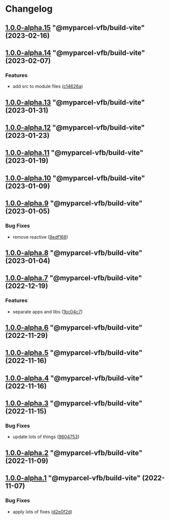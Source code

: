 # Changelog

<!-- MONODEPLOY:BELOW -->

## [1.0.0-alpha.15](https://github/myparcelnl/vue-form-builder/compare/@myparcel-vfb/build-vite@1.0.0-alpha.14...@myparcel-vfb/build-vite@1.0.0-alpha.15) "@myparcel-vfb/build-vite" (2023-02-16)




## [1.0.0-alpha.14](https://github/myparcelnl/vue-form-builder/compare/@myparcel-vfb/build-vite@1.0.0-alpha.13...@myparcel-vfb/build-vite@1.0.0-alpha.14) "@myparcel-vfb/build-vite" (2023-02-07)


### Features

* add src to module files ([c14626a](https://github/myparcelnl/vue-form-builder/commit/c14626a2ab1c98464611f83978575a2ce84c53a2))




## [1.0.0-alpha.13](https://github/myparcelnl/vue-form-builder/compare/@myparcel-vfb/build-vite@1.0.0-alpha.12...@myparcel-vfb/build-vite@1.0.0-alpha.13) "@myparcel-vfb/build-vite" (2023-01-31)




## [1.0.0-alpha.12](https://github/myparcelnl/vue-form-builder/compare/@myparcel-vfb/build-vite@1.0.0-alpha.11...@myparcel-vfb/build-vite@1.0.0-alpha.12) "@myparcel-vfb/build-vite" (2023-01-23)




## [1.0.0-alpha.11](https://github/myparcelnl/vue-form-builder/compare/@myparcel-vfb/build-vite@1.0.0-alpha.10...@myparcel-vfb/build-vite@1.0.0-alpha.11) "@myparcel-vfb/build-vite" (2023-01-19)




## [1.0.0-alpha.10](https://github/myparcelnl/vue-form-builder/compare/@myparcel-vfb/build-vite@1.0.0-alpha.9...@myparcel-vfb/build-vite@1.0.0-alpha.10) "@myparcel-vfb/build-vite" (2023-01-09)




## [1.0.0-alpha.9](https://github/myparcelnl/vue-form-builder/compare/@myparcel-vfb/build-vite@1.0.0-alpha.8...@myparcel-vfb/build-vite@1.0.0-alpha.9) "@myparcel-vfb/build-vite" (2023-01-05)


### Bug Fixes

* remove reactive ([9edf168](https://github/myparcelnl/vue-form-builder/commit/9edf168e5499a6d129e5dcaac818c4e3fc1bce99))




## [1.0.0-alpha.8](https://github/myparcelnl/vue-form-builder/compare/@myparcel-vfb/build-vite@1.0.0-alpha.7...@myparcel-vfb/build-vite@1.0.0-alpha.8) "@myparcel-vfb/build-vite" (2023-01-04)




## [1.0.0-alpha.7](https://github/myparcelnl/vue-form-builder/compare/@myparcel-vfb/build-vite@1.0.0-alpha.6...@myparcel-vfb/build-vite@1.0.0-alpha.7) "@myparcel-vfb/build-vite" (2022-12-19)


### Features

* separate apps and libs ([1bc04c7](https://github/myparcelnl/vue-form-builder/commit/1bc04c7625e0036bb3d72c40f471902e8232ce71))




## [1.0.0-alpha.6](https://github/myparcelnl/vue-form-builder/compare/@myparcel-vfb/build-vite@1.0.0-alpha.5...@myparcel-vfb/build-vite@1.0.0-alpha.6) "@myparcel-vfb/build-vite" (2022-11-29)

## [1.0.0-alpha.5](https://github/myparcelnl/vue-form-builder/compare/@myparcel-vfb/build-vite@1.0.0-alpha.4...@myparcel-vfb/build-vite@1.0.0-alpha.5) "@myparcel-vfb/build-vite" (2022-11-16)

## [1.0.0-alpha.4](https://github/myparcelnl/vue-form-builder/compare/@myparcel-vfb/build-vite@1.0.0-alpha.3...@myparcel-vfb/build-vite@1.0.0-alpha.4) "@myparcel-vfb/build-vite" (2022-11-16)

## [1.0.0-alpha.3](https://github/myparcelnl/vue-form-builder/compare/@myparcel-vfb/build-vite@1.0.0-alpha.2...@myparcel-vfb/build-vite@1.0.0-alpha.3) "@myparcel-vfb/build-vite" (2022-11-15)

### Bug Fixes

- update lots of things ([9604753](https://github/myparcelnl/vue-form-builder/commit/960475357653bc8aaae8f9d1cfd9d2cdba6f2f8b))

## [1.0.0-alpha.2](https://github/myparcelnl/vue-form-builder/compare/@myparcel-vfb/build-vite@1.0.0-alpha.1...@myparcel-vfb/build-vite@1.0.0-alpha.2) "@myparcel-vfb/build-vite" (2022-11-09)

## [1.0.0-alpha.1](https://github/myparcelnl/vue-form-builder/compare/@myparcel-vfb/build-vite@1.0.0-alpha.0...@myparcel-vfb/build-vite@1.0.0-alpha.1) "@myparcel-vfb/build-vite" (2022-11-07)

### Bug Fixes

- apply lots of fixes ([d2e0f2d](https://github/myparcelnl/vue-form-builder/commit/d2e0f2d195b354b0ba4a58a20e0f5536d4e28746))
